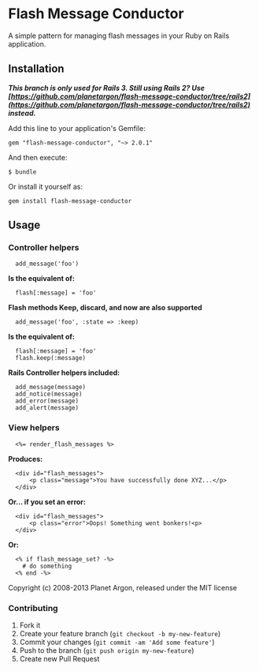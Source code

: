# Flash Message Conductor

A simple pattern for managing flash messages in your Ruby on Rails application.

## Installation

***This branch is only used for Rails 3. Still using Rails 2? Use [https://github.com/planetargon/flash-message-conductor/tree/rails2](https://github.com/planetargon/flash-message-conductor/tree/rails2) instead.***

Add this line to your application's Gemfile:

    gem "flash-message-conductor", "~> 2.0.1"

And then execute:

    $ bundle

Or install it yourself as:

    gem install flash-message-conductor

## Usage

### Controller helpers

```
  add_message('foo')
```

**Is the equivalent of:**

```
  flash[:message] = 'foo'
```
**Flash methods Keep, discard, and now are also supported**

```
  add_message('foo', :state => :keep)
```

**Is the equivalent of:**

```
  flash[:message] = 'foo'
  flash.keep(:message)
```

**Rails Controller helpers included:**

```
  add_message(message)
  add_notice(message)
  add_error(message)
  add_alert(message)
```

### View helpers

```
  <%= render_flash_messages %>
```

**Produces:**

```
  <div id="flash_messages">
      <p class="message">You have successfully done XYZ...</p>
  </div>
```

**Or... if you set an error:**

```
  <div id="flash_messages">
      <p class="error">Oops! Something went bonkers!<p>
  </div>
```

**Or:**

```
  <% if flash_message_set? -%>
    # do something
  <% end -%>
```

Copyright (c) 2008-2013 Planet Argon, released under the MIT license

### Contributing

1. Fork it
2. Create your feature branch (`git checkout -b my-new-feature`)
3. Commit your changes (`git commit -am 'Add some feature'`)
4. Push to the branch (`git push origin my-new-feature`)
5. Create new Pull Request
